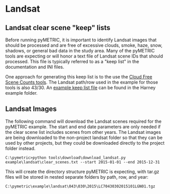 # Landsat

## Landsat clear scene "keep" lists

Before running pyMETRIC, it is important to identify Landsat images that should be processed and are free of excessive clouds, smoke, haze, snow, shadows, or general bad data in the study area.  Many of the pyMETRIC tools are expecting or will honor a text file of Landsat scene IDs that should processed.  This file is typically referred to as a "keep list" in the documentation and INI files.

One approach for generating this keep list is to the use the [Cloud Free Scene Counts tools](https://github.com/DRI-WSWUP/cloud-free-scene-counts).  The Landsat path/row used in the example for those tools is also 43/30.  An [example keep list file](../example/landsat/clear_scenes.txt) can be found in the Harney example folder.

## Landsat Images

The following command will download the Landsat scenes required for the pyMETRIC example.  The start and end date parameters are only needed if the clear scene list includes scenes from other years.  The Landsat images are being downloaded to the non-project landsat folder so that they can be used by other projects, but they could be downloaded directly to the project folder instead.
```
C:\pymetric>python tools\download\download_landsat.py example\landsat\clear_scenes.txt --start 2015-01-01 --end 2015-12-31
```

This will create the directory structure pyMETRIC is expecting, with tar.gz files will be stored in nested separate folders by path, row, and year:

```
C:\pymetric\example\landsat\043\030\2015\LC70430302015101LGN01.tgz
```
